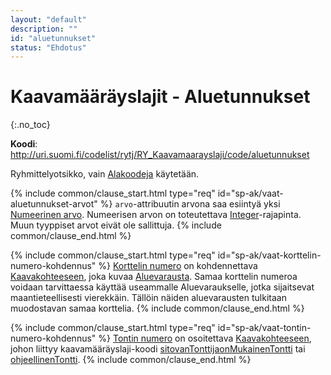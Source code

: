 ```yaml
---
layout: "default"
description: ""
id: "aluetunnukset"
status: "Ehdotus"
---
```

# Kaavamääräyslajit - Aluetunnukset
{:.no_toc}

**Koodi**: <http://uri.suomi.fi/codelist/rytj/RY_Kaavamaarayslaji/code/aluetunnukset>

Ryhmittelyotsikko, vain [Alakoodeja](https://tietomallit.ymparisto.fi/kaavatiedot/dev/looginenmalli/elinkaarisaannot.html#elinkaari-vaat-alakoodi-maar) käytetään.

{% include common/clause_start.html type="req" id="sp-ak/vaat-aluetunnukset-arvot" %}
```arvo```-attribuutin arvona saa esiintyä yksi [Numeerinen arvo](https://tietomallit.suomi.fi/model/rytj-kaava/NumeerinenArvo/).  Numeerisen arvon on toteutettava [Integer](https://tietomallit.ymparisto.fi/kaavatiedot/dev/looginenmalli/dokumentaatio/#integer)-rajapinta. Muun tyyppiset arvot eivät ole sallittuja.
{% include common/clause_end.html %}

{% include common/clause_start.html type="req" id="sp-ak/vaat-korttelin-numero-kohdennus" %}
[Korttelin numero](<http://uri.suomi.fi/codelist/rytj/RY_Kaavamaarayslaji/code/korttelinNumero>) on kohdennettava  
 [Kaavakohteeseen](https://tietomallit.suomi.fi/model/rytj-kaava/Kaavakohde/), joka kuvaa [Aluevarausta](../../aluevaraukset/index.md). Samaa korttelin numeroa voidaan tarvittaessa käyttää useammalle Aluevaraukselle, jotka sijaitsevat maantieteellisesti vierekkäin. Tällöin näiden aluevarausten tulkitaan muodostavan samaa korttelia.
{% include common/clause_end.html %}

{% include common/clause_start.html type="req" id="sp-ak/vaat-tontin-numero-kohdennus" %}
[Tontin numero](<http://uri.suomi.fi/codelist/rytj/RY_Kaavamaarayslaji/code/tontinNumero>) on osoitettava [Kaavakohteeseen](https://tietomallit.suomi.fi/model/rytj-kaava/Kaavakohde/), johon liittyy kaavamääräyslaji-koodi [sitovanTonttijaonMukainenTontti](http://uri.suomi.fi/codelist/rytj/RY_Kaavamaarayslaji/code/sitovanTonttijaonMukainenTontti) tai [ohjeellinenTontti](http://uri.suomi.fi/codelist/rytj/RY_Kaavamaarayslaji/code/ohjeellinenTontti).
{% include common/clause_end.html %}